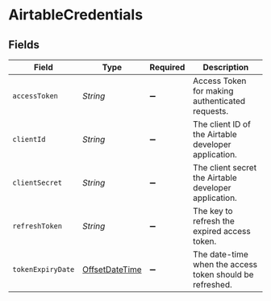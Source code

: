 # AirtableCredentials


## Fields

| Field                                                                                     | Type                                                                                      | Required                                                                                  | Description                                                                               |
| ----------------------------------------------------------------------------------------- | ----------------------------------------------------------------------------------------- | ----------------------------------------------------------------------------------------- | ----------------------------------------------------------------------------------------- |
| `accessToken`                                                                             | *String*                                                                                  | :heavy_minus_sign:                                                                        | Access Token for making authenticated requests.                                           |
| `clientId`                                                                                | *String*                                                                                  | :heavy_minus_sign:                                                                        | The client ID of the Airtable developer application.                                      |
| `clientSecret`                                                                            | *String*                                                                                  | :heavy_minus_sign:                                                                        | The client secret the Airtable developer application.                                     |
| `refreshToken`                                                                            | *String*                                                                                  | :heavy_minus_sign:                                                                        | The key to refresh the expired access token.                                              |
| `tokenExpiryDate`                                                                         | [OffsetDateTime](https://docs.oracle.com/javase/8/docs/api/java/time/OffsetDateTime.html) | :heavy_minus_sign:                                                                        | The date-time when the access token should be refreshed.                                  |